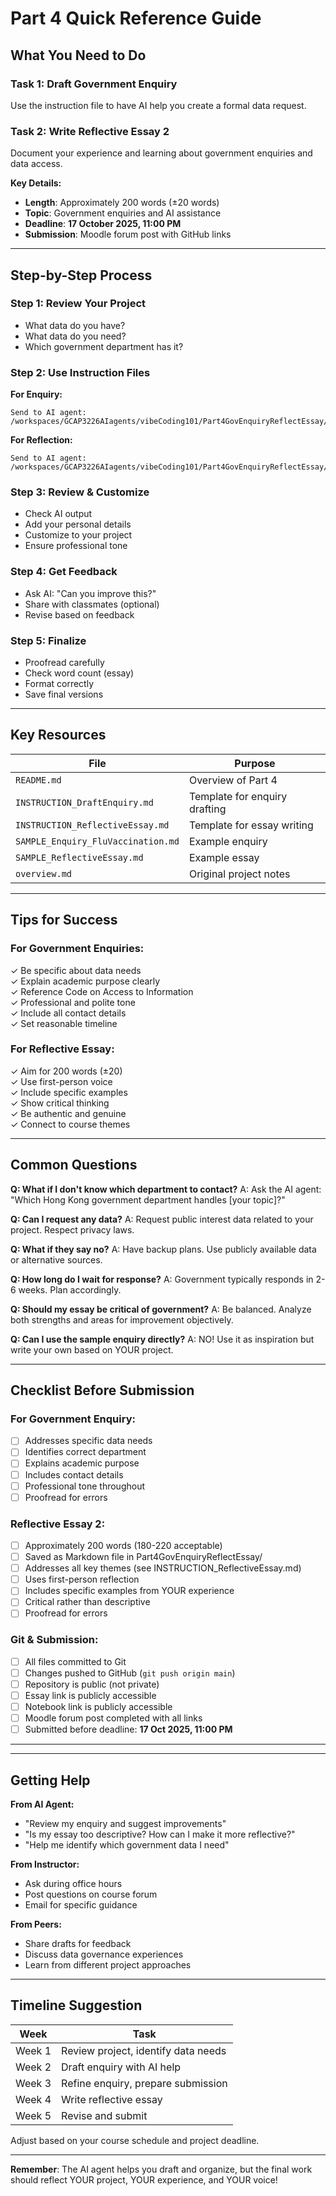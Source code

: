 # Part 4 Quick Reference Guide

## What You Need to Do

### Task 1: Draft Government Enquiry
Use the instruction file to have AI help you create a formal data request.

### Task 2: Write Reflective Essay 2
Document your experience and learning about government enquiries and data access.

**Key Details:**
- **Length**: Approximately 200 words (±20 words)
- **Topic**: Government enquiries and AI assistance
- **Deadline**: **17 October 2025, 11:00 PM**
- **Submission**: Moodle forum post with GitHub links

---

## Step-by-Step Process

### Step 1: Review Your Project
- What data do you have?
- What data do you need?
- Which government department has it?

### Step 2: Use Instruction Files

**For Enquiry:**
```
Send to AI agent:
/workspaces/GCAP3226AIagents/vibeCoding101/Part4GovEnquiryReflectEssay/INSTRUCTION_DraftEnquiry.md
```

**For Reflection:**
```
Send to AI agent:
/workspaces/GCAP3226AIagents/vibeCoding101/Part4GovEnquiryReflectEssay/INSTRUCTION_ReflectiveEssay.md
```

### Step 3: Review & Customize
- Check AI output
- Add your personal details
- Customize to your project
- Ensure professional tone

### Step 4: Get Feedback
- Ask AI: "Can you improve this?"
- Share with classmates (optional)
- Revise based on feedback

### Step 5: Finalize
- Proofread carefully
- Check word count (essay)
- Format correctly
- Save final versions

---

## Key Resources

| File | Purpose |
|------|---------|
| `README.md` | Overview of Part 4 |
| `INSTRUCTION_DraftEnquiry.md` | Template for enquiry drafting |
| `INSTRUCTION_ReflectiveEssay.md` | Template for essay writing |
| `SAMPLE_Enquiry_FluVaccination.md` | Example enquiry |
| `SAMPLE_ReflectiveEssay.md` | Example essay |
| `overview.md` | Original project notes |

---

## Tips for Success

### For Government Enquiries:
✓ Be specific about data needs  
✓ Explain academic purpose clearly  
✓ Reference Code on Access to Information  
✓ Professional and polite tone  
✓ Include all contact details  
✓ Set reasonable timeline  

### For Reflective Essay:
✓ Aim for 200 words (±20)  
✓ Use first-person voice  
✓ Include specific examples  
✓ Show critical thinking  
✓ Be authentic and genuine  
✓ Connect to course themes  

---

## Common Questions

**Q: What if I don't know which department to contact?**
A: Ask the AI agent: "Which Hong Kong government department handles [your topic]?"

**Q: Can I request any data?**
A: Request public interest data related to your project. Respect privacy laws.

**Q: What if they say no?**
A: Have backup plans. Use publicly available data or alternative sources.

**Q: How long do I wait for response?**
A: Government typically responds in 2-6 weeks. Plan accordingly.

**Q: Should my essay be critical of government?**
A: Be balanced. Analyze both strengths and areas for improvement objectively.

**Q: Can I use the sample enquiry directly?**
A: NO! Use it as inspiration but write your own based on YOUR project.

---

## Checklist Before Submission

### For Government Enquiry:
- [ ] Addresses specific data needs
- [ ] Identifies correct department
- [ ] Explains academic purpose
- [ ] Includes contact details
- [ ] Professional tone throughout
- [ ] Proofread for errors

### Reflective Essay 2:
- [ ] Approximately 200 words (180-220 acceptable)
- [ ] Saved as Markdown file in Part4GovEnquiryReflectEssay/
- [ ] Addresses all key themes (see INSTRUCTION_ReflectiveEssay.md)
- [ ] Uses first-person reflection
- [ ] Includes specific examples from YOUR experience
- [ ] Critical rather than descriptive
- [ ] Proofread for errors

### Git & Submission:
- [ ] All files committed to Git
- [ ] Changes pushed to GitHub (`git push origin main`)
- [ ] Repository is public (not private)
- [ ] Essay link is publicly accessible
- [ ] Notebook link is publicly accessible
- [ ] Moodle forum post completed with all links
- [ ] Submitted before deadline: **17 Oct 2025, 11:00 PM**

---

---

## Getting Help

**From AI Agent:**
- "Review my enquiry and suggest improvements"
- "Is my essay too descriptive? How can I make it more reflective?"
- "Help me identify which government data I need"

**From Instructor:**
- Ask during office hours
- Post questions on course forum
- Email for specific guidance

**From Peers:**
- Share drafts for feedback
- Discuss data governance experiences
- Learn from different project approaches

---

## Timeline Suggestion

| Week | Task |
|------|------|
| Week 1 | Review project, identify data needs |
| Week 2 | Draft enquiry with AI help |
| Week 3 | Refine enquiry, prepare submission |
| Week 4 | Write reflective essay |
| Week 5 | Revise and submit |

Adjust based on your course schedule and project deadline.

---

**Remember**: The AI agent helps you draft and organize, but the final work should reflect YOUR project, YOUR experience, and YOUR voice!
